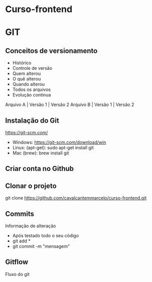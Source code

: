 # Curso-frontend

# GIT

## Conceitos de versionamento 

- Histórico
- Controle de versão
- Quem alterou
- O quê alterou
- Quando alterou
- Todos os arquivos
- Evolução contínua

Arquivo A | Versão 1 | Versão 2 Arquivo B | Versão 1 | Versão 2

## Instalação do Git
https://git-scm.com/

- Windows: https://git-scm.com/download/win
- Linux: (apt-get): sudo apt-get install git
- Mac (brew): brew install git

## Criar conta no Github

## Clonar o projeto 

git clone https://github.com/cavalcantemmarcelo/curso-frontend.git

## Commits

Informação de alteração

- Após testado todo o seu código 
- git add *
- git commit -m "mensagem"

## Gitflow
Fluxo do git